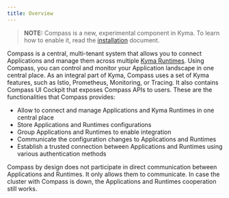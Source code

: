 ```yaml
---
title: Overview
---
```


>**NOTE:** Compass is a new, experimental component in Kyma. To learn how to enable it, read the [installation](#installation-enable-compass-in-kyma) document.

Compass is a central, multi-tenant system that allows you to connect Applications and manage them across multiple [Kyma Runtimes](#architecture-components-kyma-runtime). Using Compass, you can control and monitor your Application landscape in one central place. As an integral part of Kyma, Compass uses a set of Kyma features, such as Istio, Prometheus, Monitoring, or Tracing. It also contains Compass UI Cockpit that exposes Compass APIs to users.
These are the functionalities that Compass provides:
- Allow to connect and manage Applications and Kyma Runtimes in one central place
- Store Applications and Runtimes configurations
- Group Applications and Runtimes to enable integration
- Communicate the configuration changes to Applications and Runtimes
- Establish a trusted connection between Applications and Runtimes using various authentication methods

Compass by design does not participate in direct communication between Applications and Runtimes. It only allows them to communicate. In case the cluster with Compass is down, the Applications and Runtimes cooperation still works.
